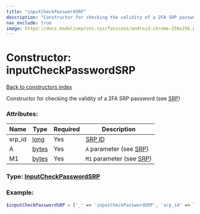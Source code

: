 ```yaml
---
title: "inputCheckPasswordSRP"
description: "Constructor for checking the validity of a 2FA SRP password (see SRP)"
nav_exclude: true
image: https://docs.madelineproto.xyz/favicons/android-chrome-256x256.png
---
```

# Constructor: inputCheckPasswordSRP  
[Back to constructors index](index.md)



Constructor for checking the validity of a 2FA SRP password (see [SRP](https://core.telegram.org/api/srp))

### Attributes:

| Name     |    Type       | Required | Description |
|----------|---------------|----------|-------------|
|srp\_id|[long](../types/long.md) | Yes|[SRP ID](https://core.telegram.org/api/srp)|
|A|[bytes](../types/bytes.md) | Yes|`A` parameter (see [SRP](https://core.telegram.org/api/srp))|
|M1|[bytes](../types/bytes.md) | Yes|`M1` parameter (see [SRP](https://core.telegram.org/api/srp))|



### Type: [InputCheckPasswordSRP](../types/InputCheckPasswordSRP.md)


### Example:

```php
$inputCheckPasswordSRP = ['_' => 'inputCheckPasswordSRP', 'srp_id' => long, 'A' => 'bytes', 'M1' => 'bytes'];
```  
